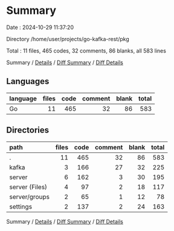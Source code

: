 # Summary

Date : 2024-10-29 11:37:20

Directory /home/user/projects/go-kafka-rest/pkg

Total : 11 files,  465 codes, 32 comments, 86 blanks, all 583 lines

Summary / [Details](details.md) / [Diff Summary](diff.md) / [Diff Details](diff-details.md)

## Languages
| language | files | code | comment | blank | total |
| :--- | ---: | ---: | ---: | ---: | ---: |
| Go | 11 | 465 | 32 | 86 | 583 |

## Directories
| path | files | code | comment | blank | total |
| :--- | ---: | ---: | ---: | ---: | ---: |
| . | 11 | 465 | 32 | 86 | 583 |
| kafka | 3 | 166 | 27 | 32 | 225 |
| server | 6 | 162 | 3 | 30 | 195 |
| server (Files) | 4 | 97 | 2 | 18 | 117 |
| server/groups | 2 | 65 | 1 | 12 | 78 |
| settings | 2 | 137 | 2 | 24 | 163 |

Summary / [Details](details.md) / [Diff Summary](diff.md) / [Diff Details](diff-details.md)